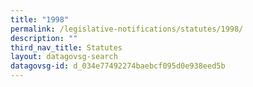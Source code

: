 ```yaml
---
title: "1998"
permalink: /legislative-notifications/statutes/1998/
description: ""
third_nav_title: Statutes
layout: datagovsg-search
datagovsg-id: d_034e77492274baebcf095d0e938eed5b
---
```

